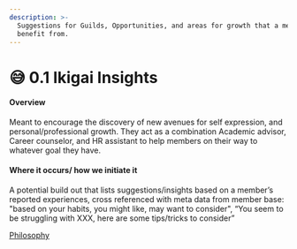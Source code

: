 ```yaml
---
description: >-
  Suggestions for Guilds, Opportunities, and areas for growth that a member may
  benefit from.
---
```


# 😅 0.1 Ikigai Insights

#### Overview

Meant to encourage the discovery of new avenues for self expression, and personal/professional growth. They act as a combination Academic advisor, Career counselor, and HR assistant to help members on their way to whatever goal they have.

#### Where it occurs/ how we initiate it

A potential build out that lists suggestions/insights based on a member’s reported experiences, cross referenced with meta data from member base: "based on your habits, you might like, may want to consider", “You seem to be struggling with XXX, here are some tips/tricks to consider”

[Philosophy](../white-paper/0.1-evr-team/ikigai-insights.md)
